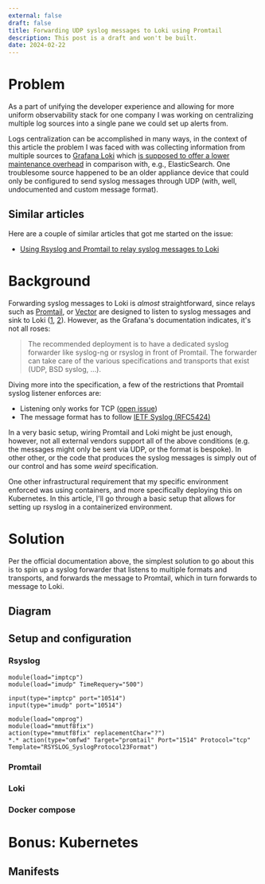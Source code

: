 ```yaml
---
external: false
draft: false
title: Forwarding UDP syslog messages to Loki using Promtail
description: This post is a draft and won't be built.
date: 2024-02-22
---
```


# Problem

As a part of unifying the developer experience and allowing for more uniform observability stack
for one company I was working on centralizing multiple log sources into a single pane we
could set up alerts from.

Logs centralization can be accomplished in many ways, in the context of this article the problem
I was faced with was collecting information from multiple sources to [Grafana Loki](https://grafana.com/oss/loki/) which [is supposed to offer a lower maintenance overhead](https://signoz.io/blog/loki-vs-elasticsearch/) in comparison with, e.g., ElasticSearch. One troublesome source happened to be an older appliance device that could only be configured to send syslog messages through UDP (with, well, undocumented and custom message format).

## Similar articles

Here are a couple of similar articles that got me started on the issue:

- [Using Rsyslog and Promtail to relay syslog messages to Loki](https://alexandre.deverteuil.net/post/syslog-relay-for-loki/)

# Background

Forwarding syslog messages to Loki is _almost_ straightforward, since relays such as [Promtail](https://grafana.com/docs/loki/latest/send-data/promtail/), or [Vector](https://vector.dev/docs/reference/configuration/sinks/loki/) are designed to listen to syslog messages and sink to Loki ([1](https://grafana.com/docs/loki/latest/send-data/promtail/configuration/#syslog), [2](https://vector.dev/docs/reference/configuration/sources/syslog/)). However, as the Grafana's documentation indicates, it's not all roses:

> The recommended deployment is to have a dedicated syslog forwarder like syslog-ng or rsyslog in front of Promtail. The forwarder can take care of the various specifications and transports that exist (UDP, BSD syslog, …).

Diving more into the specification, a few of the restrictions that Promtail syslog listener enforces are:

- Listening only works for TCP ([open issue](https://github.com/grafana/loki/issues/6772))
- The message format has to follow [IETF Syslog (RFC5424)](https://datatracker.ietf.org/doc/html/rfc5424)

In a very basic setup, wiring Promtail and Loki might be just enough, however, not all external vendors
support all of the above conditions (e.g. the messages might only be sent via UDP, or the format is bespoke). In other other, or the code that produces the syslog messages is simply out of our control and has some _weird_ specification.

One other infrastructural requirement that my specific environment enforced was using containers, and more specifically deploying this on Kubernetes. In this article, I'll go through a basic setup that allows for setting up rsyslog in a containerized environment.

# Solution

Per the official documentation above, the simplest solution to go about this is to
spin up a syslog forwarder that listens to multiple formats and transports, and forwards the message to Promtail,
which in turn forwards to message to Loki.

## Diagram

## Setup and configuration

### Rsyslog

```rsyslog
module(load="imptcp")
module(load="imudp" TimeRequery="500")

input(type="imptcp" port="10514")
input(type="imudp" port="10514")

module(load="omprog")
module(load="mmutf8fix")
action(type="mmutf8fix" replacementChar="?")
*.* action(type="omfwd" Target="promtail" Port="1514" Protocol="tcp" Template="RSYSLOG_SyslogProtocol23Format")
```

### Promtail

### Loki

### Docker compose

# Bonus: Kubernetes

## Manifests
